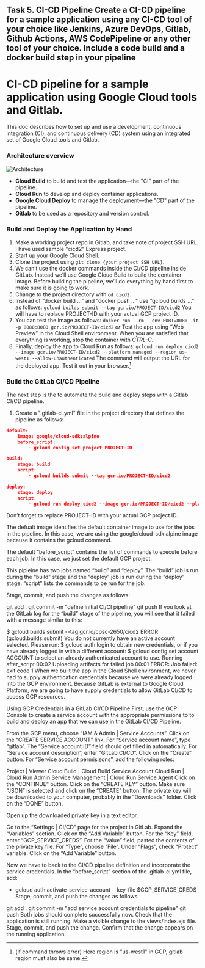 Task 5. CI-CD Pipeline
Create a CI-CD pipeline for a sample application using any CI-CD tool of your choice like
Jenkins, Azure DevOps, Gitlab, Github Actions, AWS CodePipeline or any other tool of your
choice. Include a code build and a docker build step in your pipeline
---

# CI-CD pipeline for a sample application using Google Cloud tools and Gitlab.

This doc describes how to set up and use a development, continuous integration (CI), and continuous delivery (CD) system using an integrated set of Google Cloud tools and Gitlab.

### Architecture overview

![Architecture](https://miro.medium.com/max/624/1*SQcTRfQ2Cqoq18yofRsvTQ.png
"Architecture")

- **Cloud Build** to build and test the application—the "CI" part of the pipeline.
- **Cloud Run** to develop and deploy container applications.
- **Google Cloud Deploy** to manage the deployment—the "CD" part of the pipeline.
- **Gitlab** to be used as a repository and version control.

### Build and Deploy the Application by Hand

1. Make a working project repo in Gitlab, and take note of project SSH URL. I have used sample "cicd2" Express project.
1. Start up your Google Cloud Shell.
2. Clone the project using ```git clone {your project SSH URL}```.
3. We can’t use the docker commands inside the CI/CD pipeline inside GitLab. Instead we’ll use Google Cloud Build to build the container image. 
Before building the pipeline, we’ll do everything by hand first to make sure it is going to work.
4. Change to the project directory with ```cd cicd2```.
5. Instead of “docker build …” and “docker push …” use “gcloud builds …” as follows: ```gcloud builds submit --tag gcr.io/PROJECT-ID/cicd2```
You will have to replace PROJECT-ID with your actual GCP project ID.
6. You can test the image as follows: ```docker run --rm --env PORT=8080 -it -p 8080:8080 gcr.io/PROJECT-ID/cicd2``` *or* 
Test the app using “Web Preview” in the Cloud Shell environment. When you are satisfied that everything is working, stop the container with *CTRL-C*.
7. Finally, deploy the app to Cloud Run as follows: ```gcloud run deploy cicd2 --image gcr.io/PROJECT-ID/cicd2 --platform managed --region us-west1 --allow-unauthenticated```
The command will output the URL for the deployed app. Test it out in your browser.[^1]
[^1]: (if command throws error) Here region is "us-west1" in GCP, gitlab region must also be same.

### Build the GitLab CI/CD Pipeline

The next step is the to automate the build and deploy steps with a Gitlab CI/CD pipeline.

1. Create a ".gitlab-ci.yml" file in the project directory that defines the pipeline as follows:

```json
default:
    image: google/cloud-sdk:alpine
    before_script:
        - gcloud config set project PROJECT-ID

build:
    stage: build
    script:
        - gcloud builds submit --tag gcr.io/PROJECT-ID/cicd2

deploy:
    stage: deploy
    script:
        - gcloud run deploy cicd2 --image gcr.io/PROJECT-ID/cicd2 --platform managed --region us-west1 --allow-unauthenticated
```
Don’t forget to replace PROJECT-ID with your actual GCP project ID.

The defualt image identifies the default container image to use for the jobs in the pipeline. In this case, we are using the google/cloud-sdk:alpine image because it contains the gcloud command.

The default “before_script” contains the list of commands to execute before each job. In this case, we just set the default GCP project.

This pipleine has two jobs named “build” and “deploy”. The “build” job is run during the “build” stage and the “deploy” job is run during the “deploy” stage. “script” lists the commands to be run for the job.

Stage, commit, and push the changes as follows:

git add .
git commit -m "define initial CI/CI pipeline"
git push
If you look at the GitLab log for the “build” stage of the pipeline, you will see that it failed with a message similar to this:

 $ gcloud builds submit --tag gcr.io/cpsc-2650/cicd2
ERROR: (gcloud.builds.submit) You do not currently have an active account selected.
Please run:
  $ gcloud auth login
to obtain new credentials, or if you have already logged in with a
different account:
  $ gcloud config set account ACCOUNT
to select an already authenticated account to use.
Running after_script
00:02
Uploading artifacts for failed job
00:01
ERROR: Job failed: exit code 1
When we built the app in the Cloud Shell environment, we never had to supply authentication credentials because we were already logged into the GCP environment. Because GitLab is external to Google Cloud Platform, we are going to have supply credentials to allow GitLab CI/CD to access GCP resources.

Using GCP Credentials in a GitLab CI/CD Pipeline
First, use the GCP Console to create a service account with the appropriate permissions to to build and deploy an app that we can use in the GitLab CI/CD Pipeline.

From the GCP menu, choose “IAM & Admin | Service Accounts”. Click on the “CREATE SERVICE ACCOUNT” link. For “Service account name”, type “gitlab”. The “Service account ID” field should get filled in automatically. For “Service account description”, enter “GitLab CI/CD”. Click on the “Create” button. For “Service account permisisons”, add the following roles:

Project | Viewer
Cloud Build | Cloud Build Service Account
Cloud Run | Cloud Run Admin
Service Management | Cloud Run Service Agent
Click on the “CONTINUE” button. Click on the “CREATE KEY” button. Make sure “JSON” is selected and click on the “CREATE” button. The private key will be downloaded to your computer, probably in the “Downloads” folder. Click on the “DONE” button.

Open up the downloaded private key in a text editor.

Go to the “Settings | CI/CD” page for the project in GitLab. Expand the “Variables” section. Click on the “Add Variable” button. For the “Key” field, enter “GCP_SERVICE_CREDS”. For the “Value” field, pasted the contents of the private key file. For “Type”, choose “File”. Under “Flags”, check “Protect” variable. Click on the “Add Variable” button.

Now we have to back to the CI/CD pipeline definition and incorporate the service credentials. In the “before_script” section of the .gitlab-ci.yml file, add:

- gcloud auth activate-service-account --key-file $GCP_SERVICE_CREDS
Stage, commit, and push the changes as follows:

git add .
git commit -m "add service account credentials to pipeline"
git push
Both jobs should complete successfully now. Check that the application is still running. Make a visible change to the views/index.ejs file. Stage, commit, and push the change. Confirm that the change appears on the running application.

